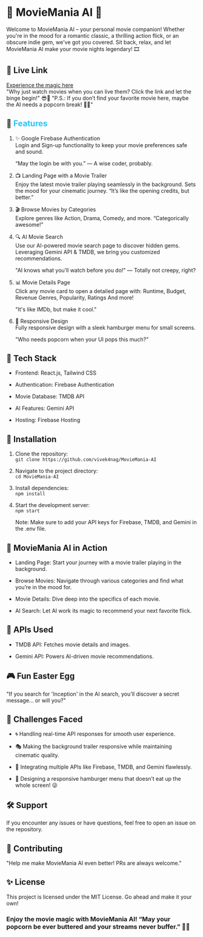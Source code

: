# 🎥 MovieMania AI 🌟

Welcome to MovieMania AI – your personal movie companion! Whether you're in the mood for a romantic classic, a thrilling action flick, or an obscure indie gem, we've got you covered. Sit back, relax, and let MovieMania AI make your movie nights legendary! 🎞️

## 🔗 Live Link

[Experience the magic here](https://movie-mania-vivke04.netlify.app/)
<br>
"Why just watch movies when you can live them? Click the link and let the binge begin!" 😎🍿
"P.S.: If you don’t find your favorite movie here, maybe the AI needs a popcorn break! 🍕🤖"

## 🌆 <span style="color:#29c4f6">Features

1. ✨ Google Firebase Authentication <br>
Login and Sign-up functionality to keep your movie preferences safe and sound.

   “May the login be with you.” — A wise coder, probably.

2. 📺 Landing Page with a Movie Trailer <br>
Enjoy the latest movie trailer playing seamlessly in the background.
Sets the mood for your cinematic journey. “It’s like the opening credits, but better.”

3. 🎬 Browse Movies by Categories <br>
Explore genres like Action, Drama, Comedy, and more.
“Categorically awesome!”

4. 🔍 AI Movie Search <br>
Use our AI-powered movie search page to discover hidden gems.
Leveraging Gemini API & TMDB, we bring you customized recommendations.

   "AI knows what you’ll watch before you do!" — Totally not creepy, right?

5. 📊 Movie Details Page <br>
Click any movie card to open a detailed page with:
Runtime, Budget, Revenue
Genres, Popularity, Ratings
And more! <br>

   "It's like IMDb, but make it cool."

6. 👟 Responsive Design <br>
Fully responsive design with a sleek hamburger menu for small screens.

   "Who needs popcorn when your UI pops this much?"

## 🚀 Tech Stack

- Frontend: React.js, Tailwind CSS

- Authentication: Firebase Authentication

-  Movie Database: TMDB API

- AI Features: Gemini API

- Hosting: Firebase Hosting

## 📲 Installation

1. Clone the repository:<br>
`git clone https://github.com/vivek4nag/MovieMania-AI`

2. Navigate to the project directory: <br>
   `cd MovieMania-AI`

3. Install dependencies: <br>
   `npm install`

4. Start the development server:
   <br>
`npm start`

   Note: Make sure to add your API keys for Firebase, TMDB, and Gemini in the .env file.

## 🍿 MovieMania AI in Action

- Landing Page: Start your journey with a movie trailer playing in the background.

- Browse Movies: Navigate through various categories and find what you’re in the mood for.

- Movie Details: Dive deep into the specifics of each movie.

- AI Search: Let AI work its magic to recommend your next favorite flick.

## 🎥 APIs Used

- TMDB API: Fetches movie details and images.

- Gemini API: Powers AI-driven movie recommendations.

## 🎮 Fun Easter Egg

"If you search for 'Inception' in the AI search, you'll discover a secret message... or will you?"

## 🎢 Challenges Faced

- 🌀 Handling real-time API responses for smooth user experience.

- 🎭 Making the background trailer responsive while maintaining cinematic quality.

- 🧩 Integrating multiple APIs like Firebase, TMDB, and Gemini flawlessly.

- 🍔 Designing a responsive hamburger menu that doesn’t eat up the whole screen! 😜

## 🛠️ Support

   If you encounter any issues or have questions, feel free to open an issue on the repository.

## 🙌 Contributing

"Help me make MovieMania AI even better! PRs are always welcome."

## ✨ License

This project is licensed under the MIT License. Go ahead and make it your own!

### Enjoy the movie magic with MovieMania AI! “May your popcorn be ever buttered and your streams never buffer.” 🍿✨
